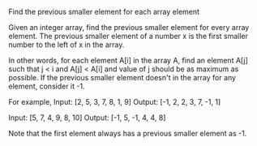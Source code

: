 
Find the previous smaller element for each array element

Given an integer array, find the previous smaller element for every array element. The previous smaller element of a number x is the first smaller number to the left of x in the array.

In other words, for each element A[i] in the array A, find an element A[j] such that j < i and A[j] < A[i] and value of j should be as maximum as possible. If the previous smaller element doesn't in the array for any element, consider it -1.

 
For example,
Input:  [2, 5, 3, 7, 8, 1, 9]
Output: [-1, 2, 2, 3, 7, -1, 1]
 
 
Input:  [5, 7, 4, 9, 8, 10]
Output: [-1, 5, -1, 4, 4, 8]
 
 
Note that the first element always has a previous smaller element as -1. 